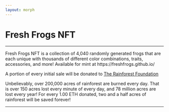 ```yaml
---
layout: morph
---
```

<title>Fresh Frogs NFT (The Pad)</title>
<h1 class="h1">Fresh Frogs NFT</h1><hr>
Fresh Frogs NFT is a collection of 4,040 randomly generated frogs that are each unique with thousands of different color combinations, traits, accessories, and more! Available for mint at https://freshfrogs.github.io/

A portion of every initial sale will be donated to [The Rainforest Foundation](https://rainforestfoundation.org/)

Unbelievably, over 200,000 acres of rainforest are burned every day. That is over 150 acres lost every minute of every day, and 78 million acres are lost every year! For every 1.00 ETH donated, two and a half acres of rainforest will be saved forever!
<hr>